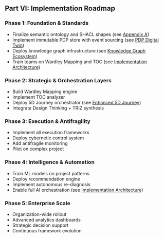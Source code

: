 ## Part VI: Implementation Roadmap

### Phase 1: Foundation & Standards
- Finalize semantic ontology and SHACL shapes (see [Appendix A](./appendix-a-ontology.md))
- Implement immutable PDP store with event sourcing (see [PDP Digital Twin](./02-pdp-digital-twin.md#23-immutable-versioning-protocol))
- Deploy knowledge graph infrastructure (see [Knowledge Graph Ecosystem](./03-knowledge-graph-ecosystem.md))
- Train teams on Wardley Mapping and TOC (see [Implementation Architecture](./04-implementation-architecture.md))

### Phase 2: Strategic & Orchestration Layers
- Build Wardley Mapping engine
- Implement TOC analyzer
- Deploy 5D Journey orchestrator (see [Enhanced 5D Journey](./01-enhanced-5d-journey.md))
- Integrate Design Thinking + TRIZ synthesis

### Phase 3: Execution & Antifragility
- Implement all execution frameworks
- Deploy cybernetic control system
- Add antifragile monitoring
- Pilot on complex project

### Phase 4: Intelligence & Automation
- Train ML models on project patterns
- Deploy recommendation engine
- Implement autonomous re-diagnosis
- Enable full AI orchestration (see [Implementation Architecture](./04-implementation-architecture.md))

### Phase 5: Enterprise Scale
- Organization-wide rollout
- Advanced analytics dashboards
- Strategic decision support
- Continuous framework evolution 
